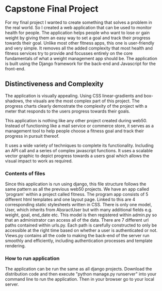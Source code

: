 # Capstone Final Project

For my final project I wanted to create something that solves a problem in the real world. So I created a web application that can be used to monitor health for people. The application helps people who want to lose or gain weight by giving them an easy way to set a goal and track their progress towards their goal. Unlike most other fitness apps, this one is user-friendly and very simple. It removes all the added complexity that most health and fitness services try to provide and focusses entirely on the core fundamentals of what a weight management app should be. The application is built using the Django framework for the back-end and Javascript for the front-end. 

## Distinctiveness and Complexity

The application is visually appealing. Using CSS linear-gradients and box-shadows, the visuals are the most complex part of this project. The progress charts clearly demostrate the complexity of the project with a meter that responds to the users progress towards their goals.

This application is nothing like any other project created during web50. Instead of functioning like a mail service or commerce store, it serves as a management tool to help people choose a fitness goal and track their progress in pursuit thereof.

It uses a wide variety of techniques to complete its functionality. Including an API call and a series of complex javascript functions. It uses a scalable vector graphic to depict progress towards a users goal which allows the visual impact to work as required.

### Contents of files

Since this application is run using django, this file structure follows the same pattern as all the previous web50 projects. We have an app called 'program' within a project called fitness. The program app consists of 5 different html templates and one layout page. Linked to this are 4 corresponding static stylesheets written in CSS. There is only one model, User, which inherits from AbsractUser but with many additional fields e.g. weight, goal, end_date etc. This model is then registered within admin.py so that an administrator can access all of the data. There are 7 different url paths contained within urls.py. Each path is carefully constructed to only be accessible at the right time based on whether a user is authenticated or not. Views.py contains all the code to making the back-end of the server run smoothly and efficiently, including authentication processes and template rendering.

### How to run application
The application can be run the same as all django projects. Download the distribution code and then execute "python manage.py runserver" into your command line to run the application. Then in your browser go to your local server.